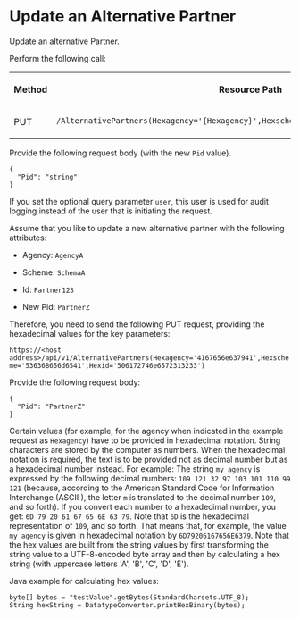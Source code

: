 <!-- loio60d19e38267c4991a2f696f1a00f4ead -->

# Update an Alternative Partner

Update an alternative Partner.



Perform the following call:


<table>
<tr>
<th valign="top">

Method



</th>
<th valign="top">

Resource Path



</th>
</tr>
<tr>
<td valign="top">

PUT



</td>
<td valign="top">

 `/AlternativePartners(Hexagency='{Hexagency}',Hexscheme='{Hexscheme}',Hexid='{Hexid}')` 



</td>
</tr>
</table>

Provide the following request body \(with the new `Pid` value\).

```
{
  "Pid": "string"
}
```

If you set the optional query parameter `user`, this user is used for audit logging instead of the user that is initiating the request.

Assume that you like to update a new alternative partner with the following attributes:

-   Agency: `AgencyA`

-   Scheme: `SchemaA`

-   Id: `Partner123`

-   New Pid: `PartnerZ`


Therefore, you need to send the following PUT request, providing the hexadecimal values for the key parameters:

`https://<host address>/api/v1/AlternativePartners(Hexagency='4167656e637941',Hexscheme='536368656d6541',Hexid='506172746e6572313233')`

Provide the following request body:

```
{
  "Pid": "PartnerZ"
}
```



Certain values \(for example, for the agency when indicated in the example request as `Hexagency`\) have to be provided in hexadecimal notation. String characters are stored by the computer as numbers. When the hexadecimal notation is required, the text is to be provided not as decimal number but as a hexadecimal number instead. For example: The string `my agency` is expressed by the following decimal numbers: `109 121 32 97 103 101 110 99 121` \(because, according to the American Standard Code for Information Interchange \(ASCII \), the letter `m` is translated to the decimal number `109`, and so forth\). If you convert each number to a hexadecimal number, you get: `6D 79 20 61 67 65 6E 63 79`. Note that `6D` is the hexadecimal representation of `109`, and so forth. That means that, for example, the value `my agency` is given in hexadecimal notation by `6D79206167656E6379`. Note that the hex values are built from the string values by first transforming the string value to a UTF-8-encoded byte array and then by calculating a hex string \(with uppercase letters 'A', 'B', 'C', 'D', 'E'\).

Java example for calculating hex values:

```
byte[] bytes = "testValue".getBytes(StandardCharsets.UTF_8);
String hexString = DatatypeConverter.printHexBinary(bytes);
```

